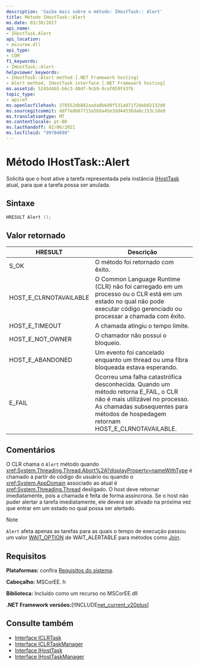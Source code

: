```yaml
---
description: 'Saiba mais sobre o método: IHostTask:: Alert'
title: Método IHostTask::Alert
ms.date: 03/30/2017
api_name:
- IHostTask.Alert
api_location:
- mscoree.dll
api_type:
- COM
f1_keywords:
- IHostTask::Alert
helpviewer_keywords:
- IHostTask::Alert method [.NET Framework hosting]
- Alert method, IHostTask interface [.NET Framework hosting]
ms.assetid: 5245d4b5-b6c3-48df-9cb9-8caf059f43fb
topic_type:
- apiref
ms.openlocfilehash: 378552db882aada0b6d0f531a871f2deb02132d0
ms.sourcegitcommit: ddf7edb67715a5b9a45e3dd44536dabc153c1de0
ms.translationtype: MT
ms.contentlocale: pt-BR
ms.lasthandoff: 02/06/2021
ms.locfileid: "99784698"
---
```

# <a name="ihosttaskalert-method"></a>Método IHostTask::Alert

Solicita que o host ative a tarefa representada pela instância [IHostTask](ihosttask-interface.md) atual, para que a tarefa possa ser anulada.  
  
## <a name="syntax"></a>Sintaxe  
  
```cpp  
HRESULT Alert ();  
```  
  
## <a name="return-value"></a>Valor retornado  
  
|HRESULT|Descrição|  
|-------------|-----------------|  
|S_OK|O método foi retornado com êxito.|  
|HOST_E_CLRNOTAVAILABLE|O Common Language Runtime (CLR) não foi carregado em um processo ou o CLR está em um estado no qual não pode executar código gerenciado ou processar a chamada com êxito.|  
|HOST_E_TIMEOUT|A chamada atingiu o tempo limite.|  
|HOST_E_NOT_OWNER|O chamador não possui o bloqueio.|  
|HOST_E_ABANDONED|Um evento foi cancelado enquanto um thread ou uma fibra bloqueada estava esperando.|  
|E_FAIL|Ocorreu uma falha catastrófica desconhecida. Quando um método retorna E_FAIL, o CLR não é mais utilizável no processo. As chamadas subsequentes para métodos de hospedagem retornam HOST_E_CLRNOTAVAILABLE.|  
  
## <a name="remarks"></a>Comentários  

 O CLR chama o `Alert` método quando <xref:System.Threading.Thread.Abort%2A?displayProperty=nameWithType> é chamado a partir do código do usuário ou quando o <xref:System.AppDomain> associado ao atual é <xref:System.Threading.Thread> desligado. O host deve retornar imediatamente, pois a chamada é feita de forma assíncrona. Se o host não puder alertar a tarefa imediatamente, ele deverá ser ativado na próxima vez que entrar em um estado no qual possa ser alertado.  
  
> [!NOTE]
> `Alert` afeta apenas as tarefas para as quais o tempo de execução passou um valor [WAIT_OPTION](wait-option-enumeration.md) de WAIT_ALERTABLE para métodos como [Join](ihosttask-join-method.md).  
  
## <a name="requirements"></a>Requisitos  

 **Plataformas:** confira [Requisitos do sistema](../../get-started/system-requirements.md).  
  
 **Cabeçalho:** MSCorEE. h  
  
 **Biblioteca:** Incluído como um recurso no MSCorEE.dll  
  
 **.NET Framework versões:**[!INCLUDE[net_current_v20plus](../../../../includes/net-current-v20plus-md.md)]  
  
## <a name="see-also"></a>Consulte também

- [Interface ICLRTask](iclrtask-interface.md)
- [Interface ICLRTaskManager](iclrtaskmanager-interface.md)
- [Interface IHostTask](ihosttask-interface.md)
- [Interface IHostTaskManager](ihosttaskmanager-interface.md)
